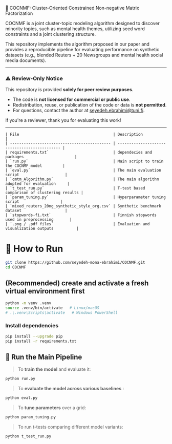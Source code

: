 🧠 COCNMF: Cluster-Oriented Constrained Non-negative Matrix Factorization

COCNMF is a joint cluster-topic modeling algorithm designed to discover minority topics, such as mental health themes, utilizing seed word constraints and a joint clustering structure.

This repository implements the algorithm proposed in our paper and provides a reproducible pipeline for evaluating performance on synthetic datasets (e.g., blended Reuters + 20 Newsgroups and mental health social media documents).



---

### ⚠️ Review-Only Notice

This repository is provided **solely for peer review purposes**.

- The code is **not licensed for commercial or public use**.
- Redistribution, reuse, or publication of the code or data is **not permitted**.
- For questions, contact the author at [seyedeh.ebrahimi@tuni.fi](mailto:seyedeh.ebrahimi@tuni.fi).

If you're a reviewer, thank you for evaluating this work!

---

```plaintext
| File                                         | Description                                   |
| -------------------------------------------- | --------------------------------------------- |
| requirements.txt`                            | dependecies and packages                      |
| `run.py`                                     | Main script to train the COCNMF model         |
| `eval.py`                                    | The main evaluation script                    |
| `cmtm_Algorithm.py`                          | The main algorithm adopted for evaluation     |
| `t_test_run.py`                              | T-test based comparison of clustering results |
| `param_tuning.py`                            | Hyperparameter tuning script                  |
| `mixed_reuters_20ng_synthetic_style_org.csv` | Synthetic benchmark dataset                   |
| `stopwords-fi.txt`                           | Finnish stopwords used in preprocessing       |
| `.png / .pdf files`                          | Evaluation and visualization outputs          |
```




# 🚀 How to Run
```bash
git clone https://github.com/seyedeh-mona-ebrahimi/COCNMF.git
cd COCNMF
```

## (Recommended) create and activate a fresh virtual environment first
```bash
python -m venv .venv
source .venv/bin/activate   # Linux/macOS
# .\.venv\Scripts\activate   # Windows PowerShell
```

### Install dependencies
```bash
pip install --upgrade pip
pip install -r requirements.txt
```




## 🚀 Run the Main Pipeline

> To **train the model** and evaluate it:

```bash
python run.py
```

> To **evaluate the model across various baselines** :

```bash
python eval.py
```


> To **tune parameters** over a grid:
```bash
python param_tuning.py
```


> To run t-tests comparing different model variants:

```bash
python t_test_run.py
```
